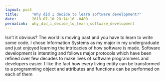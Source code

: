```yaml
---
layout: post
title:      "Why did I decide to learn software development?"
date:       2018-07-10 20:14:16 -0400
permalink:  why_did_i_decide_to_learn_software_development
---
```



Isn't it obvious?
The world is moving past and you have to learn to write some code. I chose Information Systems as my major in my undergraduate and just enjoyed learning the intricacies of how software is made. Software development is intersting and follows major protocols which have been refined over few decades to make lives of software programmers and developers easier. I like the fact how every living entity can be transformed to a programming object and attributes and functions can be performed on each of them
